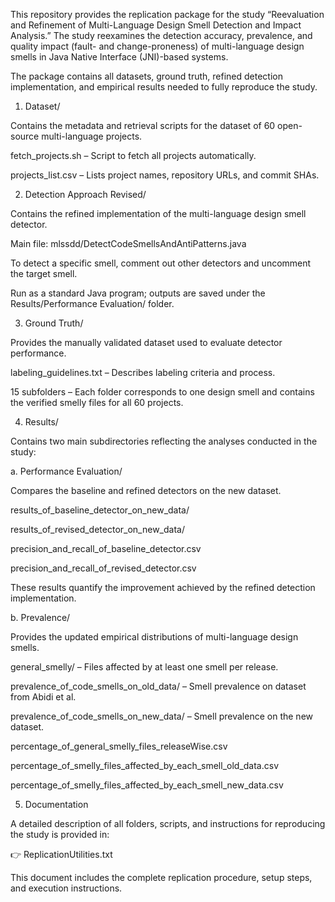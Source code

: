 This repository provides the replication package for the study “Reevaluation and Refinement of Multi-Language Design Smell Detection and Impact Analysis.”
The study reexamines the detection accuracy, prevalence, and quality impact (fault- and change-proneness) of multi-language design smells in Java Native Interface (JNI)-based systems.

The package contains all datasets, ground truth, refined detection implementation, and empirical results needed to fully reproduce the study.
1. Dataset/

Contains the metadata and retrieval scripts for the dataset of 60 open-source multi-language projects.

fetch_projects.sh – Script to fetch all projects automatically.

projects_list.csv – Lists project names, repository URLs, and commit SHAs.

2. Detection Approach Revised/

Contains the refined implementation of the multi-language design smell detector.

Main file: mlssdd/DetectCodeSmellsAndAntiPatterns.java

To detect a specific smell, comment out other detectors and uncomment the target smell.

Run as a standard Java program; outputs are saved under the Results/Performance Evaluation/ folder.

3. Ground Truth/

Provides the manually validated dataset used to evaluate detector performance.

labeling_guidelines.txt – Describes labeling criteria and process.

15 subfolders – Each folder corresponds to one design smell and contains the verified smelly files for all 60 projects.

4. Results/

Contains two main subdirectories reflecting the analyses conducted in the study:

a. Performance Evaluation/

Compares the baseline and refined detectors on the new dataset.

results_of_baseline_detector_on_new_data/

results_of_revised_detector_on_new_data/

precision_and_recall_of_baseline_detector.csv

precision_and_recall_of_revised_detector.csv

These results quantify the improvement achieved by the refined detection implementation.

b. Prevalence/

Provides the updated empirical distributions of multi-language design smells.

general_smelly/ – Files affected by at least one smell per release.

prevalence_of_code_smells_on_old_data/ – Smell prevalence on dataset from Abidi et al.

prevalence_of_code_smells_on_new_data/ – Smell prevalence on the new dataset.

percentage_of_general_smelly_files_releaseWise.csv

percentage_of_smelly_files_affected_by_each_smell_old_data.csv

percentage_of_smelly_files_affected_by_each_smell_new_data.csv

5. Documentation

A detailed description of all folders, scripts, and instructions for reproducing the study is provided in:

👉 ReplicationUtilities.txt

This document includes the complete replication procedure, setup steps, and execution instructions.
